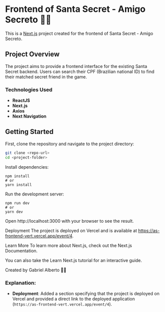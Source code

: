 # Frontend of Santa Secret - Amigo Secreto 🎅🎁

This is a [Next.js](https://nextjs.org/) project created for the frontend of Santa Secret - Amigo Secreto.

## Project Overview

The project aims to provide a frontend interface for the existing Santa Secret backend. Users can search their CPF (Brazilian national ID) to find their matched secret friend in the game.

### Technologies Used

- **ReactJS**
- **Next.js**
- **Axios**
- **Next Navigation**

## Getting Started

First, clone the repository and navigate to the project directory:

```bash
git clone <repo-url>
cd <project-folder>

````
Install dependencies:

```
npm install
# or
yarn install
````
Run the development server:
```
npm run dev
# or
yarn dev
````

Open http://localhost:3000 with your browser to see the result.

Deployment
The project is deployed on Vercel and is available at https://as-frontend-vert.vercel.app/event/4.

Learn More
To learn more about Next.js, check out the Next.js Documentation.

You can also take the Learn Next.js tutorial for an interactive guide.

Created by Gabriel Alberto 👨‍💻



### Explanation:

- **Deployment**: Added a section specifying that the project is deployed on Vercel and provided a direct link to the deployed application (`https://as-frontend-vert.vercel.app/event/4`).
  


